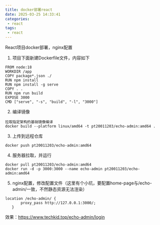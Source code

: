 ```yaml
---
title: docker部署react
date: 2025-03-25 14:33:41
categories:
 - react
tags: 
 - react
---
```


React项目docker部署，nginx配置

1. 项目下面新建Dockerfile文件，内容如下
```
FROM node:18
WORKDIR /app
COPY package*.json ./
RUN npm install
RUN npm install -g serve
COPY . .
RUN npm run build
EXPOSE 3000
CMD ["serve", "-s", "build", "-l", "3000"]
```
2. 编译镜像
```
拉取指定架构的基础镜像编译
docker build --platform linux/amd64 -t pt20011203/echo-admin:amd64 .
```
3. 上传到远程仓库
```
docker push pt20011203/echo-admin:amd64
```
4. 服务器拉取，并运行
```
docker pull pt20011203/echo-admin:amd64
docker run -d -p 3000:3000 --name echo-admin pt20011203/echo-admin:amd64
```
5. nginx配置，修改配置文件（这里有个小坑，要配置home-page与/echo-admin/一致，不然静态资源无法渲染）
```
location /echo-admin/ {
       proxy_pass http://127.0.0.1:3000/;
   }
```
   效果：https://www.techkid.top/echo-admin/login
 